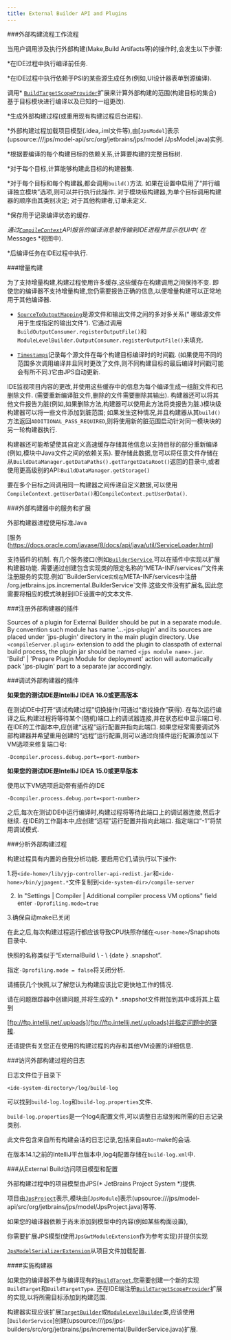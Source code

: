 ```yaml
---
title: External Builder API and Plugins
---
```


###外部构建流程工作流程


当用户调用涉及执行外部构建(Make,Build Artifacts等)的操作时,会发生以下步骤:


*在IDE过程中执行编译前任务.


*在IDE过程中执行依赖于PSI的某些源生成任务(例如,UI设计器表单到源编译).


调用* [`BuildTargetScopeProvider`](upsource:///java/compiler/impl/src/com/intellij/compiler/impl/BuildTargetScopeProvider.java)扩展来计算外部构建的范围(构建目标的集合)
基于目标模块进行编译以及已知的一组更改).


*生成外部构建过程(或重用现有构建过程后台进程).


*外部构建过程加载项目模型(.idea,.iml文件等),由[`JpsModel`]表示(upsource:///jps/model-api/src/org/jetbrains/jps/model 
/JpsModel.java)实例.


*根据要编译的每个构建目标的依赖关系,计算要构建的完整目标树.


*对于每个目标,计算能够构建此目标的构建器集.


*对于每个目标和每个构建器,都会调用`build()`方法.
如果在设置中启用了“并行编译独立模块”选项,则可以并行执行此操作.
对于模块级构建器,为单个目标调用构建器的顺序由其类别决定;
对于其他构建者,订单未定义.


*保存用于记录编译状态的缓存.


*通过[`CompileContext`](upsource:///jps/jps-builders/src/org/jetbrains/jps/incremental/CompileContext.java)API报告的编译消息被传输到IDE进程并显示在UI中(
在* Messages *视图中).


*后编译任务在IDE过程中执行.


###增量构建


为了支持增量构建,构建过程使用许多缓存,这些缓存在构建调用之间保持不变.
即使您的编译器不支持增量构建,您仍需要报告正确的信息,以便增量构建可以正常地用于其他编译器.


* [`SourceToOutputMapping`](upsource:///jps/jps-builders/src/org/jetbrains/jps/builders/storage/SourceToOutputMapping.java)是源文件和输出文件之间的多对多关系(“
哪些源文件用于生成指定的输出文件“).
它通过调用`BuildOutputConsumer.registerOutputFile()`和`ModuleLevelBuilder.OutputConsumer.registerOutputFile()`来填充.


* [`Timestamps`](upsource:///jps/jps-builders/src/org/jetbrains/jps/incremental/storage/Timestamps.java)记录每个源文件在每个构建目标编译时的时间戳. 
(如果使用不同的范围多次调用编译并且同时更改了文件,则不同构建目标的最后编译时间戳可能会有所不同.)它由JPS自动更新.


IDE监视项目内容的更改,并使用这些缓存中的信息为每个编译生成一组脏文件和已删除文件. 
(需要重新编译脏文件,删除的文件需要删除其输出).
构建器还可以将其他文件报告为脏(例如,如果删除方法,构建器可以使用此方法将类报告为脏.)模块级构建器可以将一些文件添加到脏范围;
如果发生这种情况,并且构建器从其`build()`方法返回`ADDITIONAL_PASS_REQUIRED`,则将使用新的脏范围启动针对同一模块块的另一轮构建器执行.


构建器还可能希望使其自定义高速缓存存储其他信息以支持目标的部分重新编译(例如,模块中Java文件之间的依赖关系).
要存储此数据,您可以将任意文件存储在从`BuildDataManager.getDataPaths().getTargetDataRoot()`返回的目录中,或者使用更高级别的API:`BuildDataManager.getStorage()`


要在多个目标之间调用同一构建器之间传递自定义数据,可以使用`CompileContext.getUserData()`和`CompileContext.putUserData()`.


###外部构建器中的服务和扩展


外部构建器进程使用标准Java

[服务(https://docs.oracle.com/javase/8/docs/api/java/util/ServiceLoader.html)

支持插件的机制.
有几个服务接口(例如[`BuilderService`](upsource:///jps/jps-builders/src/org/jetbrains/jps/incremental/BuilderService.java),可以在插件中实现以扩展构建器功能.
需要通过创建包含实现类的限定名称的“META-INF/services/<service-interface-fqn>”文件来注册服务的实现.例如``BuilderService`实现在`META-INF/services中注册
/org.jetbrains.jps.incremental.BuilderService`文件.这些文件没有扩展名,因此您需要将相应的模式映射到IDE设置中的文本文件.


###注册外部构建器的插件


Sources of a plugin for External Builder should be put in a separate module. By convention such module has name '...-jps-plugin' and its sources are placed under 'jps-plugin' directory in the main plugin directory. Use `<compileServer.plugin>` extension to add the plugin to classpath of external build process, the plugin jar should be named `<jps module name>.jar`. 'Build' \| 'Prepare Plugin Module for deployment' action will automatically pack 'jps-plugin' part to a separate jar accordingly.

###调试外部构建器的插件


**如果您的测试IDE是IntelliJ IDEA 16.0或更高版本**


在测试IDE中打开“调试构建过程”切换操作(可通过“查找操作”获得).
在每次运行编译之后,构建过程将等待某个(随机)端口上的调试器连接,并在状态栏中显示端口号.
在IDE的工作副本中,应创建“远程”运行配置并指向此端口.
如果您经常需要调试外部构建器并希望重用创建的“远程”运行配置,则可以通过向插件运行配置添加以下VM选项来修复端口号:


```
-Dcompiler.process.debug.port=<port-number>
```

**如果您的测试IDE是IntelliJ IDEA 15.0或更早版本**


使用以下VM选项启动带有插件的IDE


```
-Dcompiler.process.debug.port=<port-number>
```

之后,每次在测试IDE中运行编译时,构建过程将等待此端口上的调试器连接,然后才继续.
在IDE的工作副本中,应创建“远程”运行配置并指向此端口.
指定端口“-1”将禁用调试模式.


###分析外部构建过程


构建过程具有内置的自我分析功能.
要启用它们,请执行以下操作:


1.将`<ide-home>/lib/yjp-controller-api-redist.jar`和`<ide-home>/bin/yjpagent.*`文件复制到`<ide-system-dir>/compile-server 
`


2. In "Settings \| Compiler \| Additional compiler process VM options" field enter `-Dprofiling.mode=true`

3.确保自动make已关闭


在此之后,每次构建过程运行都应该导致CPU快照存储在`<user-home>`/Snapshots目录中.

快照的名称类似于“ExternalBuild \  -  \ {date \} .snapshot”.


指定`-Dprofiling.mode = false`将关闭分析.

请捕获几个快照,以了解您认为构建应该比它更快地工作的情况.


请在问题跟踪器中创建问题,并将生成的\ * .snapshot文件附加到其中或将其上载到

[ftp://ftp.intellij.net/.uploads](ftp://ftp.intellij.net/.uploads)并指定问题中的链接.

还请提供有关您正在使用的构建过程的内存和其他VM设置的详细信息.


###访问外部构建过程的日志


日志文件位于目录下


```
<ide-system-directory>/log/build-log
```

可以找到`build-log.log`和`build-log.properties`文件.

`build-log.properties`是一个log4j配置文件,可以调整日志级别和所需的日志记录类别.

此文件包含来自所有构建会话的日志记录,包括来自auto-make的会话.


在版本14.1之前的IntelliJ平台版本中,log4j配置存储在`build-log.xml`中.


###从External Build访问项目模型和配置


外部构建过程中的项目模型由JPS(* JetBrains Project System *)提供.

项目由[`JpsProject`](upsource:///jps/model-api/src/org/jetbrains/jps/model/JpsProject.java)表示,模块由[`JpsModule`]表示(upsource:///jps/model-api/src/org/jetbrains/jps/model/JpsProject.java)等等.

如果您的编译器依赖于尚未添加到模型中的内容(例如某些构面设置),

你需要扩展JPS模型(使用`JpsGwtModuleExtension`作为参考实现)并提供实现

[`JpsModelSerializerExtension`](upsource:///jps/model-serialization/src/org/jetbrains/jps/model/serialization/JpsModelSerializerExtension.java)从项目文件加载配置.


####实施构建器


如果您的编译器不参与编译现有的[`BuildTarget`](upsource:///jps/jps-builders/src/org/jetbrains/jps/builders/BuildTarget.java),您需要创建一个新的实现
`BuildTarget`和`BuildTargetType`.
还在IDE端注册[`BuildTargetScopeProvider`](upsource:///java/compiler/impl/src/com/intellij/compiler/impl/BuildTargetScopeProvider.java)扩展的实现,以将所需目标添加到构建范围.

构建器实现应该扩展[`TargetBuilder`](upsource:///jps/jps-builders/src/org/jetbrains/jps/incremental/TargetBuilder.java)或[`ModuleLevelBuilder`](upsource:///jps/jps-builders/src/org/jetbrains/jps/incremental/ModuleLevelBuilder.java)类,应该使用[`BuilderService`]创建(upsource:///jps/jps-builders/src/org/jetbrains/jps/incremental/BuilderService.java)扩展.




